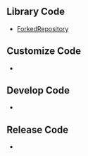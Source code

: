 ## Library Code
* [ForkedRepository](https://github.com/WannaSleep3254/ForkedRepository)

## Customize Code
*

## Develop Code
*

## Release Code
*
